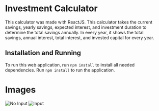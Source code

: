 # Investment Calculator

This calculator was made with ReactJS. This calculator takes the current savings, yearly savings, expected interest, and investment duration to determine the total savings annually. In every year, it shows the total savings, annual interest, total interest, and invested capital for every year.

## Installation and Running
To run this web application, run `npm install` to install all needed dependencies. Run `npm install` to run the application.

# Images
![No Input](https://github.com/Derzz/blob/main/images/initial.png?raw=true)
![Input](https://github.com/Derzz/battlesnek/blob/main/images/input.png?raw=true)
